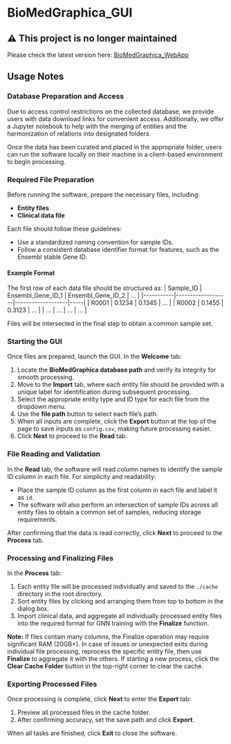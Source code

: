 # BioMedGraphica_GUI

## ⚠️ This project is no longer maintained

Please check the latest version here: [BioMedGraphica_WebApp](https://github.com/CallOfDady/BioMedGraphica_WebApp)

## Usage Notes

### Database Preparation and Access
Due to access control restrictions on the collected database, we provide users with data download links for convenient access. Additionally, we offer a Jupyter notebook to help with the merging of entities and the harmonization of relations into designated folders.

Once the data has been curated and placed in the appropriate folder, users can run the software locally on their machine in a client-based environment to begin processing.

### Required File Preparation
Before running the software, prepare the necessary files, including:
- **Entity files**
- **Clinical data file**

Each file should follow these guidelines:
- Use a standardized naming convention for sample IDs.
- Follow a consistent database identifier format for features, such as the Ensembl stable Gene ID.

#### Example Format
The first row of each data file should be structured as:
| Sample_ID | Ensembl_Gene_ID_1 | Ensembl_Gene_ID_2 | ... |
|-----------|-------------------|-------------------|-----|
| R0001     | 0.1234            | 0.1345            | ... |
| R0002     | 0.1455            | 0.3123            | ... |
| ...       | ...               | ...               | ... |

Files will be intersected in the final step to obtain a common sample set.

### Starting the GUI
Once files are prepared, launch the GUI. In the **Welcome** tab:
1. Locate the **BioMedGraphica database path** and verify its integrity for smooth processing.
2. Move to the **Import** tab, where each entity file should be provided with a unique label for identification during subsequent processing.
3. Select the appropriate entity type and ID type for each file from the dropdown menu.
4. Use the **file path** button to select each file’s path.
5. When all inputs are complete, click the **Export** button at the top of the page to save inputs as `config.csv`, making future processing easier.
6. Click **Next** to proceed to the **Read** tab.

### File Reading and Validation
In the **Read** tab, the software will read column names to identify the sample ID column in each file. For simplicity and readability:
- Place the sample ID column as the first column in each file and label it as `id`.
- The software will also perform an intersection of sample IDs across all entity files to obtain a common set of samples, reducing storage requirements.

After confirming that the data is read correctly, click **Next** to proceed to the **Process** tab.

### Processing and Finalizing Files
In the **Process** tab:
1. Each entity file will be processed individually and saved to the `./cache` directory in the root directory.
2. Sort entity files by clicking and arranging them from top to bottom in the dialog box.
3. Import clinical data, and aggregate all individually processed entity files into the required format for GNN training with the **Finalize** function.

**Note:** If files contain many columns, the Finalize operation may require significant RAM (20GB+). In case of issues or unexpected exits during individual file processing, reprocess the specific entity file, then use **Finalize** to aggregate it with the others. If starting a new process, click the **Clear Cache Folder** button in the top-right corner to clear the cache.

### Exporting Processed Files
Once processing is complete, click **Next** to enter the **Export** tab:
1. Preview all processed files in the cache folder.
2. After confirming accuracy, set the save path and click **Export**.

When all tasks are finished, click **Exit** to close the software.
